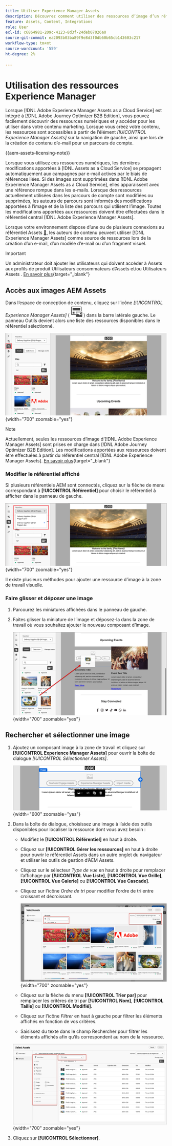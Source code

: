 ```yaml
---
title: Utiliser Experience Manager Assets
description: Découvrez comment utiliser des ressources d’image d’un référentiel AEM Assets connecté lors de la création de contenu dans Adobe Journey Optimizer B2B edition.
feature: Assets, Content, Integrations
role: User
exl-id: c6864981-209c-4123-8d3f-24deb07026a0
source-git-commit: ea2093b03ba89f9e8d3f0db60b65cb143603c217
workflow-type: tm+mt
source-wordcount: '559'
ht-degree: 2%

---
```


# Utilisation des ressources Experience Manager

Lorsque [!DNL Adobe Experience Manager Assets as a Cloud Service] est intégré à [!DNL Adobe Journey Optimizer B2B Edition], vous pouvez facilement découvrir des ressources numériques et y accéder pour les utiliser dans votre contenu marketing. Lorsque vous créez votre contenu, les ressources sont accessibles à partir de l’élément _[!UICONTROL Experience Manager Assets]_ sur la navigation de gauche, ainsi que lors de la création de contenu d’e-mail pour un parcours de compte.

{{aem-assets-licensing-note}}

Lorsque vous utilisez ces ressources numériques, les dernières modifications apportées à [!DNL Assets as a Cloud Service] se propagent automatiquement aux campagnes par e-mail actives par le biais de références liées. Si des images sont supprimées dans [!DNL Adobe Experience Manager Assets as a Cloud Service], elles apparaissent avec une référence rompue dans les e-mails. Lorsque des ressources actuellement utilisées dans les parcours de compte sont modifiées ou supprimées, les auteurs de parcours sont informés des modifications apportées à l’image et de la liste des parcours qui utilisent l’image. Toutes les modifications apportées aux ressources doivent être effectuées dans le référentiel central [!DNL Adobe Experience Manager Assets].

Lorsque votre environnement dispose d’une ou de plusieurs connexions au référentiel Assets [&#128279;](../admin/configure-aem-repositories.md), les auteurs de contenu peuvent utiliser [!DNL Experience Manager Assets] comme source de ressources lors de la création d’un e-mail, d’un modèle d’e-mail ou d’un fragment visuel.

>[!IMPORTANT]
>
>Un administrateur doit ajouter les utilisateurs qui doivent accéder à Assets aux profils de produit Utilisateurs consommateurs d’Assets et/ou Utilisateurs Assets . [En savoir plus](https://experienceleague.adobe.com/en/docs/experience-manager-cloud-service/content/security/ims-support#managing-products-and-user-access-in-admin-console){target="_blank"}

## Accès aux images AEM Assets

Dans l’espace de conception de contenu, cliquez sur l’icône _[!UICONTROL Experience Manager Assets]_ ( ![icône Experience Manager Assets](../../assets/do-not-localize/icon-assets-aem.svg) ) dans la barre latérale gauche. Le panneau Outils devient alors une liste des ressources disponibles dans le référentiel sélectionné.

![Cliquez sur l’icône du sélecteur Assets pour accéder aux ressources d’image](./assets/content-assets-selector-aem-assets.png){width="700" zoomable="yes"}

>[!NOTE]
>
>Actuellement, seules les ressources d’image d’[!DNL Adobe Experience Manager Assets] sont prises en charge dans [!DNL Adobe Journey Optimizer B2B Edition]. Les modifications apportées aux ressources doivent être effectuées à partir du référentiel central [!DNL Adobe Experience Manager Assets]. [En savoir plus](https://experienceleague.adobe.com/en/docs/experience-manager-cloud-service/content/assets/manage/manage-digital-assets){target="_blank"}

### Modifier le référentiel affiché

Si plusieurs référentiels AEM sont connectés, cliquez sur la flèche de menu correspondant à **[!UICONTROL Référentiel]** pour choisir le référentiel à afficher dans le panneau de gauche.

![Choisissez un référentiel AEM Assets pour accéder aux ressources d’image](./assets/content-assets-selector-aem-repo.png){width="700" zoomable="yes"}

Il existe plusieurs méthodes pour ajouter une ressource d’image à la zone de travail visuelle.

### Faire glisser et déposer une image

1. Parcourez les miniatures affichées dans le panneau de gauche.

1. Faites glisser la miniature de l’image et déposez-la dans la zone de travail où vous souhaitez ajouter le nouveau composant d’image.

   ![Glisser-déposer une ressource image](./assets/content-drag-drop-image-aem-assets.png){width="700" zoomable="yes"}

## Rechercher et sélectionner une image

1. Ajoutez un composant image à la zone de travail et cliquez sur **[!UICONTROL Experience Manager Assets]** pour ouvrir la boîte de dialogue _[!UICONTROL Sélectionner Assets]_.

   ![Sélectionnez une ressource pour le composant d’image](./assets/content-image-component-empty.png){width="600" zoomable="yes"}

1. Dans la boîte de dialogue, choisissez une image à l’aide des outils disponibles pour localiser la ressource dont vous avez besoin :

   * Modifiez le **[!UICONTROL Référentiel]** en haut à droite.

   * Cliquez sur **[!UICONTROL Gérer les ressources]** en haut à droite pour ouvrir le référentiel Assets dans un autre onglet du navigateur et utiliser les outils de gestion d’AEM Assets.

   * Cliquez sur le sélecteur _Type de vue_ en haut à droite pour remplacer l’affichage par **[!UICONTROL Vue Liste]**, **[!UICONTROL Vue Grille]**, **[!UICONTROL Vue Galerie]** ou **[!UICONTROL Vue Cascade]**.

   * Cliquez sur l’icône _Ordre de tri_ pour modifier l’ordre de tri entre croissant et décroissant.

     ![Utilisez les outils de la boîte de dialogue Sélectionner Assets pour rechercher et sélectionner une ressource image](./assets/content-select-assets-dialog-aem.png){width="700" zoomable="yes"}

   * Cliquez sur la flèche du menu **[!UICONTROL Trier par]** pour remplacer les critères de tri par **[!UICONTROL Nom]**, **[!UICONTROL Taille]** ou **[!UICONTROL Modifié]**.

   * Cliquez sur l’icône _Filtrer_ en haut à gauche pour filtrer les éléments affichés en fonction de vos critères.

   * Saisissez du texte dans le champ Rechercher pour filtrer les éléments affichés afin qu’ils correspondent au nom de la ressource.

   ![Utilisez les filtres et le champ de recherche pour localiser la ressource](./assets/content-select-assets-dialog-aem-filter.png){width="700" zoomable="yes"}

1. Cliquez sur **[!UICONTROL Sélectionner]**.
<!-- 

## Upload assets

To import files to Assets as a Cloud Service, you first need to browse or create the folder to be used for storage. You can then import an asset and add it to your email content. After assets are uploaded, you can [use the image assets as you author content](./assets-overview.md#add-assets-to-your-content).

1. While authoring your content in the email designer, drag an image element into the canvas. 

   The properties on the right reflect the image element selection. 

1. Click **[!UICONTROL Import media]** to open the _[!UICONTROL Upload image]_ dialog.

1. If your file system is open to your image file, drag and drop the file on the box in the dialog.

   ![Upload image file to Assets repository](./assets/email-designer-image-upload.png){width="700" zoomable="yes"}

   You can also click the **[!UICONTROL Select a file from your computer]** link and use your file system to locate and select the image file. Click Open and the image file is displayed in the box.

1. Click **[!UICONTROL Import]**.
-->
